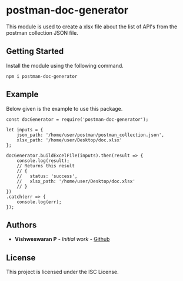 # postman-doc-generator

This module is used to create a xlsx file about the list of API's from the postman collection JSON file.

## Getting Started

Install the module using the following command.

```
npm i postman-doc-generator
```

## Example

Below given is the example to use this package.

```
const docGenerator = require('postman-doc-generator');

let inputs = {
    json_path: '/home/user/postman/postman_collection.json',
    xlsx_path: '/home/user/Desktop/doc.xlsx'
};

docGenerator.buildExcelFile(inputs).then(result => {
    console.log(result); 
    // Returns this result 
    // { 
    //   status: 'success',
    //   xlsx_path: '/home/user/Desktop/doc.xlsx' 
    // }
})
.catch(err => {
    console.log(err);
});
```


## Authors

* **Vishweswaran P** - *Initial work* - [Github](https://github.com/vishweswaran-p)

## License

This project is licensed under the ISC License.
